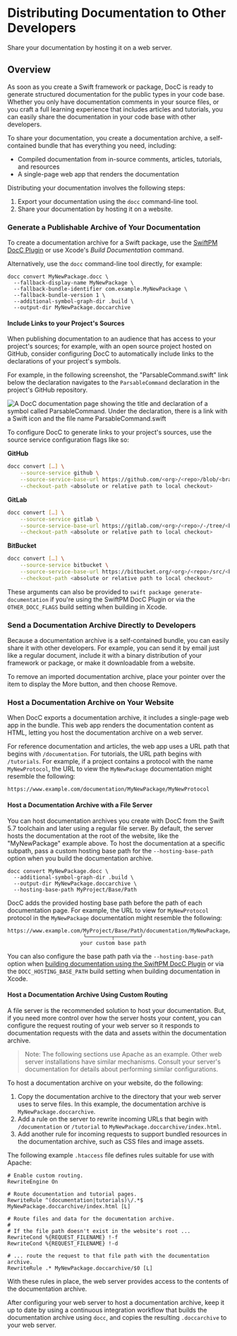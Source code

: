 # Distributing Documentation to Other Developers

Share your documentation by hosting it on a web server.

## Overview

As soon as you create a Swift framework or package, DocC is ready to
generate structured documentation for the public types in your code base. Whether
you only have documentation comments in your source files, or you craft a full
learning experience that includes articles and tutorials, you can easily share the documentation in your code base with other
developers.

To share your documentation, you create a documentation archive, a
self-contained bundle that has everything you need, including:

- Compiled documentation from in-source comments, articles, tutorials, and
  resources
- A single-page web app that renders the documentation

Distributing your documentation involves the following steps:

1. Export your documentation using the `docc` command-line tool.
2. Share your documentation by hosting it on a website.

### Generate a Publishable Archive of Your Documentation

To create a documentation archive for a Swift package, use the [SwiftPM DocC
Plugin](https://apple.github.io/swift-docc-plugin/documentation/swiftdoccplugin/)
or use Xcode's _Build Documentation_ command.

Alternatively, use the `docc` command-line tool directly, for example:

```shell
docc convert MyNewPackage.docc \
  --fallback-display-name MyNewPackage \
  --fallback-bundle-identifier com.example.MyNewPackage \
  --fallback-bundle-version 1 \
  --additional-symbol-graph-dir .build \
  --output-dir MyNewPackage.doccarchive
```

#### Include Links to your Project's Sources

When publishing documentation to an audience that has access to your project's
sources; for example, with an open source project hosted on GitHub, consider configuring
DocC to automatically include links to the declarations of your project's symbols.

For example, in the following screenshot, the "ParsableCommand.swift" link
below the declaration navigates to the `ParsableCommand` declaration in the
project's GitHub repository.

![A DocC documentation page showing the title and declaration of a symbol
called ParsableCommand. Under the declaration, there is a link with a Swift
icon and the file name ParsableCommand.swift](link-to-source.png)

To configure DocC to generate links to your project's sources, use the source
service configuration flags like so:

**GitHub**
```bash
docc convert […] \
    --source-service github \
    --source-service-base-url https://github.com/<org>/<repo>/blob/<branch> \
    --checkout-path <absolute or relative path to local checkout>
```

**GitLab**
```bash
docc convert […] \
    --source-service gitlab \
    --source-service-base-url https://gitlab.com/<org>/<repo>/-/tree/<branch> \
    --checkout-path <absolute or relative path to local checkout>
```

**BitBucket**
```bash
docc convert […] \
    --source-service bitbucket \
    --source-service-base-url https://bitbucket.org/<org>/<repo>/src/<branch> \
    --checkout-path <absolute or relative path to local checkout>
```

These arguments can also be provided to `swift package generate-documentation`
if you're using the SwiftPM DocC Plugin or via the `OTHER_DOCC_FLAGS` build
setting when building in Xcode.

### Send a Documentation Archive Directly to Developers

Because a documentation archive is a self-contained bundle, you can easily
share it with other developers. For example, you can send it by email just like
a regular document, include it with a binary distribution of your framework or
package, or make it downloadable from a website.

To remove an imported documentation archive, place your pointer over the item
to display the More button, and then choose Remove.

### Host a Documentation Archive on Your Website

When DocC exports a documentation archive, it includes a single-page web app
in the bundle. This web app renders the documentation content as HTML, letting
you host the documentation archive on a web server.

For reference documentation and articles, the web app uses a URL path that
begins with `/documentation`. For tutorials, the URL path begins with
`/tutorials`. For example, if a project contains a protocol
with the name `MyNewProtocol`, the URL to view the `MyNewPackage`
documentation might resemble the following:

```
https://www.example.com/documentation/MyNewPackage/MyNewProtocol
```

#### Host a Documentation Archive with a File Server

You can host documentation archives you create with DocC from the Swift 5.7
toolchain and later using a regular file server. By default, the server hosts
the documentation at the root of the website, like the "MyNewPackage" example
above. To host the documentation at a specific subpath, pass a custom hosting
base path for the `--hosting-base-path` option when you build the documentation
archive.

```shell
docc convert MyNewPackage.docc \
  --additional-symbol-graph-dir .build \
  --output-dir MyNewPackage.doccarchive \
  --hosting-base-path MyProject/Base/Path
```

DocC adds the provided hosting base path before the path of each documentation
page. For example, the URL to view for `MyNewProtocol` protocol in the
`MyNewPackage` documentation might resemble the following:

```
https://www.example.com/MyProject/Base/Path/documentation/MyNewPackage/MyNewProtocol
                        ╰────────┬────────╯
                       your custom base path
```

You can also configure the base path path via the `--hosting-base-path` option
when [building documentation using the SwiftPM DocC Plugin][plugin-docs] or via
the `DOCC_HOSTING_BASE_PATH` build setting when building documentation in Xcode.

[plugin-docs]: https://apple.github.io/swift-docc-plugin/documentation/swiftdoccplugin/generating-documentation-for-hosting-online/

#### Host a Documentation Archive Using Custom Routing

A file server is the recommended solution to host your documentation. But, if
you need more control over how the server hosts your content, you can configure
the request routing of your web server so it responds to documentation requests
with the data and assets within the documentation archive.

> Note: The following sections use Apache as an example. Other web server
  installations have similar mechanisms. Consult your server's documentation
  for details about performing similar configurations.

To host a documentation archive on your website, do the following:

1. Copy the documentation archive to the directory that your web server uses to
   serve files. In this example, the documentation archive is
   `MyNewPackage.doccarchive`.
2. Add a rule on the server to rewrite incoming URLs that begin with
   `/documentation` or `/tutorial` to `MyNewPackage.doccarchive/index.html`.
3. Add another rule for incoming requests to support bundled resources in the
   documentation archive, such as CSS files and image assets.

The following example `.htaccess` file defines rules suitable for use with Apache:

```shell
# Enable custom routing.
RewriteEngine On

# Route documentation and tutorial pages.
RewriteRule ^(documentation|tutorials)\/.*$ MyNewPackage.doccarchive/index.html [L]

# Route files and data for the documentation archive.
#
# If the file path doesn't exist in the website's root ...
RewriteCond %{REQUEST_FILENAME} !-f
RewriteCond %{REQUEST_FILENAME} !-d

# ... route the request to that file path with the documentation archive.
RewriteRule .* MyNewPackage.doccarchive/$0 [L]
```

With these rules in place, the web server provides access to the contents of
the documentation archive.

After configuring your web server to host a documentation archive, keep it up
to date by using a continuous integration workflow that builds the
documentation archive using `docc`, and copies the resulting
`.doccarchive` to your web server.

<!-- Copyright (c) 2021-2023 Apple Inc and the Swift Project authors. All Rights Reserved. -->
